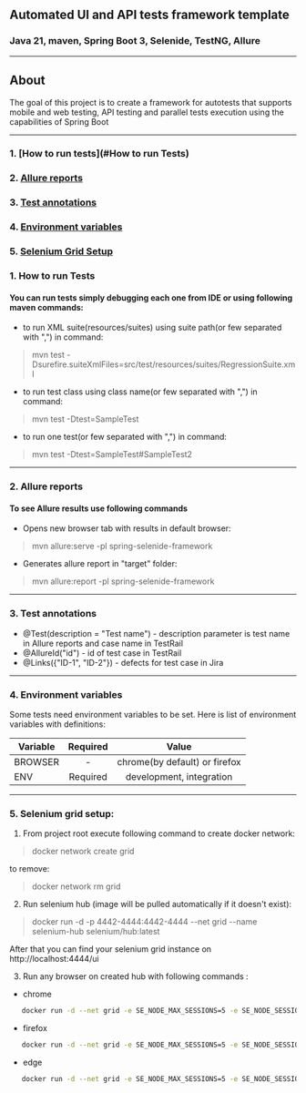 ## Automated UI and API tests framework template
### Java 21, maven, Spring Boot 3, Selenide, TestNG, Allure

----
## About

The goal of this project is to create a framework for autotests that supports mobile and web testing, API testing and parallel tests execution using the capabilities of Spring Boot

----

### 1. [How to run tests](#How to run Tests)
### 2. [Allure reports](#allure-reports)
### 3. [Test annotations](#test-annotations)
### 4. [Environment variables](#environment-variables)
### 5. [Selenium Grid Setup](#selenium-grid-setup)

### 1. How to run Tests
#### You can run tests simply debugging each one from IDE or using following maven commands:
- to run XML suite(resources/suites) using suite path(or few separated with ",") in command:
>mvn test -Dsurefire.suiteXmlFiles=src/test/resources/suites/RegressionSuite.xml
- to run test class using class name(or few separated with ",") in command:
>mvn test -Dtest=SampleTest
- to run one test(or few separated with ",") in command:
>mvn test -Dtest=SampleTest#SampleTest2

----

### 2. Allure reports
#### To see Allure results use following commands
- Opens new browser tab with results in default browser:
>mvn allure:serve -pl spring-selenide-framework

- Generates allure report in "target" folder:

>mvn allure:report -pl spring-selenide-framework

----

### 3. Test annotations
- @Test(description = "Test name") - description parameter is test name in Allure reports and case name in TestRail
- @AllureId("id") - id of test case in TestRail
- @Links({"ID-1", "ID-2"}) - defects for test case in Jira

----

### 4. Environment variables

Some tests need environment variables to be set.
Here is list of environment variables with definitions:


| Variable              |               Required               |                                Value                                 |
|-----------------------|:------------------------------------:|:--------------------------------------------------------------------:| 
| BROWSER               |                  -                   |                    chrome(by default) or firefox                     |
| ENV                   |               Required               |                       development, integration                       |

----

### 5. Selenium grid setup:

1. From project root execute following command to create docker network:
>docker network create grid

to remove:
> docker network rm grid

2. Run selenium hub (image will be pulled automatically if it doesn't exist):

>docker run -d -p 4442-4444:4442-4444 --net grid --name selenium-hub selenium/hub:latest

After that you can find your selenium grid instance on http://localhost:4444/ui

3. Run any browser on created hub with following commands :
- chrome
```bash
   docker run -d --net grid -e SE_NODE_MAX_SESSIONS=5 -e SE_NODE_SESSION_TIMEOUT=60 -e SE_EVENT_BUS_HOST=selenium-hub --shm-size="2g" -e SE_EVENT_BUS_PUBLISH_PORT=4442 -e SE_EVENT_BUS_SUBSCRIBE_PORT=4443 selenium/node-chrome:latest
```
- firefox
```bash
   docker run -d --net grid -e SE_NODE_MAX_SESSIONS=5 -e SE_NODE_SESSION_TIMEOUT=60 -e SE_EVENT_BUS_HOST=selenium-hub --shm-size="2g" -e SE_EVENT_BUS_PUBLISH_PORT=4442 -e SE_EVENT_BUS_SUBSCRIBE_PORT=4443 selenium/node-firefox:latest
```
- edge
```bash
   docker run -d --net grid -e SE_NODE_MAX_SESSIONS=5 -e SE_NODE_SESSION_TIMEOUT=60 -e SE_EVENT_BUS_HOST=selenium-hub --shm-size="2g" -e SE_EVENT_BUS_PUBLISH_PORT=4442 -e SE_EVENT_BUS_SUBSCRIBE_PORT=4443 selenium/node-edge:latest
```





































